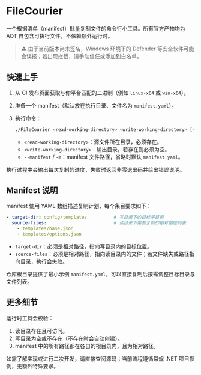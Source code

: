 # FileCourier

一个根据清单（manifest）批量复制文件的命令行小工具。所有官方产物均为 AOT 自包含可执行文件，不依赖额外运行时。

> ⚠️ 由于当前版本尚未签名，Windows 环境下的 Defender 等安全软件可能会误报；若出现拦截，请手动信任或添加到白名单。

## 快速上手

1. 从 CI 发布页面获取与你平台匹配的二进制（例如 `linux-x64` 或 `win-x64`）。
2. 准备一个 manifest（默认放在执行目录、文件名为 `manifest.yaml`）。
3. 执行命令：

   ```bash
   ./FileCourier <read-working-directory> <write-working-directory> [--manifest <path>]
   ```

   - `<read-working-directory>`：源文件所在目录，必须存在。
   - `<write-working-directory>`：输出目录，若存在则必须为空。
   - `--manifest` / `-m`：manifest 文件路径，省略时默认 `manifest.yaml`。

执行过程中会输出每次复制的进度，失败时返回非零退出码并给出错误说明。

## Manifest 说明

manifest 使用 YAML 数组描述复制计划，每个条目要求如下：

```yaml
- target-dir: config/templates          # 写目录下的目标子目录
  source-files:                         # 读目录下需要复制的相对路径列表
    - templates/base.json
    - templates/options.json
```

- `target-dir`：必须是相对路径，指向写目录内的目标位置。
- `source-files`：必须是相对路径，指向读目录内的文件；若文件缺失或路径指向目录，执行会失败。

仓库根目录提供了最小示例 `manifest.yaml`，可以直接复制后按需调整目标目录与文件列表。

## 更多细节

运行时工具会校验：

1. 读目录存在且可访问。
2. 写目录为空或不存在（不存在时会自动创建）。
3. manifest 中的所有路径都在各自的根目录内，且为相对路径。

如需了解实现或进行二次开发，请直接查阅源码；当前流程遵循常规 .NET 项目惯例，无额外特殊要求。
